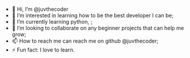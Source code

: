 - 👋 Hi, I’m @juvthecoder
- 👀 I’m interested in learning how to be the best developer I can be;
- 🌱 I’m currently learning python, ;
- 💞️ I’m looking to collaborate on any beginner projects that can help me grow;
- 📫 How to reach me can reach me on github @juvthecoder;
- ⚡ Fun fact: I love to learn.

<!---
juvthecoder/juvthecoder is a ✨ special ✨ repository because its `README.md` (this file) appears on your GitHub profile.
You can click the Preview link to take a look at your changes.
--->
